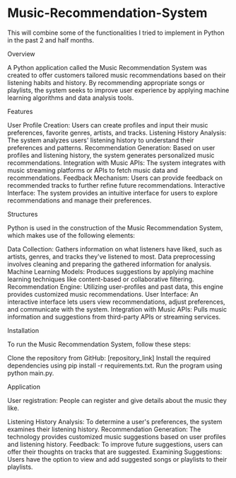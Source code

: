 # Music-Recommendation-System
This will combine some of the functionalities I tried to implement in Python in the past 2 and half months.

Overview

A Python application called the Music Recommendation System was created to offer customers tailored music recommendations based on their listening habits and history. By recommending appropriate songs or playlists, the system seeks to improve user experience by applying machine learning algorithms and data analysis tools.

Features

  User Profile Creation: Users can create profiles and input their music preferences, favorite genres, artists, and tracks.
  Listening History Analysis: The system analyzes users' listening history to understand their preferences and patterns.
  Recommendation Generation: Based on user profiles and listening history, the system generates personalized music recommendations.
  Integration with Music APIs: The system integrates with music streaming platforms or APIs to fetch music data and recommendations.
  Feedback Mechanism: Users can provide feedback on recommended tracks to further refine future recommendations.
  Interactive Interface: The system provides an intuitive interface for users to explore recommendations and manage their preferences.

Structures

Python is used in the construction of the Music Recommendation System, which makes use of the following elements:

  Data Collection: Gathers information on what listeners have liked, such as artists, genres, and tracks they've listened to most.
  Data preprocessing involves cleaning and preparing the gathered information for analysis.
  Machine Learning Models: Produces suggestions by applying machine learning techniques like content-based or collaborative filtering.
  Recommendation Engine: Utilizing user-profiles and past data, this engine provides customized music recommendations.
  User Interface: An interactive interface lets users view recommendations, adjust preferences, and communicate with the system.
  Integration with Music APIs: Pulls music information and suggestions from third-party APIs or streaming services.

Installation

To run the Music Recommendation System, follow these steps:

  Clone the repository from GitHub: [repository_link]
  Install the required dependencies using pip install -r requirements.txt.
  Run the program using python main.py.
  
Application

User registration: People can register and give details about the music they like.

Listening History Analysis: To determine a user's preferences, the system examines their listening history.
Recommendation Generation: The technology provides customized music suggestions based on user profiles and listening history.
Feedback: To improve future suggestions, users can offer their thoughts on tracks that are suggested.
Examining Suggestions: Users have the option to view and add suggested songs or playlists to their playlists.
